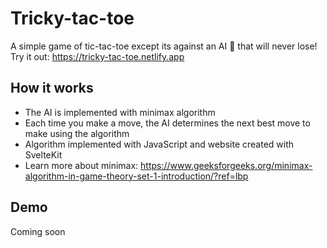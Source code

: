 # Tricky-tac-toe
A simple game of tic-tac-toe except its against an AI 🤖 that will never lose!
<br>
Try it out: https://tricky-tac-toe.netlify.app

## How it works
- The AI is implemented with minimax algorithm
- Each time you make a move, the AI determines the next best move to make using the algorithm
- Algorithm implemented with JavaScript and website created with SvelteKit
- Learn more about minimax: https://www.geeksforgeeks.org/minimax-algorithm-in-game-theory-set-1-introduction/?ref=lbp

## Demo
Coming soon
